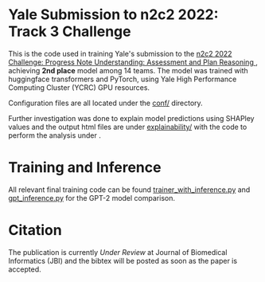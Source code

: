 # Yale Submission to n2c2 2022: Track 3 Challenge

This is the code used in training Yale's submission to the [n2c2 2022 Challenge: Progress Note Understanding: Assessment and Plan Reasoning  ](https://n2c2.dbmi.hms.harvard.edu/2022-track-3), achieving  **2nd place** model among 14 teams. The model was trained with huggingface transformers and PyTorch, using Yale High Performance Computing Cluster (YCRC) GPU resources.

Configuration files are all located under the [conf/](https://github.com/dchartash/n2c2_2022/tree/main/conf) directory. 

Further investigation was done to explain model predictions using SHAPley values and the output html files are under [explainability/](https://github.com/dchartash/n2c2_2022/tree/main/explainability) with the code to perform the analysis under [](https://github.com/dchartash/n2c2_2022/tree/main/Shap_Viz.ipynb). 

# Training and Inference

All relevant final training code can be found [trainer_with_inference.py](https://github.com/dchartash/n2c2_2022/blob/main/trainer_with_inference.py) and [gpt_inference.py](https://github.com/dchartash/n2c2_2022/blob/main/gpt_inference.py) for the GPT-2 model comparison. 

# Citation

The publication is currently _Under Review_ at Journal of Biomedical Informatics (JBI) and the bibtex will be posted as soon as the paper is accepted. 
